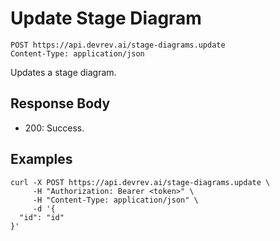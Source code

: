 # Update Stage Diagram

```http
POST https://api.devrev.ai/stage-diagrams.update
Content-Type: application/json
```

Updates a stage diagram.



## Response Body

- 200: Success.

## Examples

```shell
curl -X POST https://api.devrev.ai/stage-diagrams.update \
     -H "Authorization: Bearer <token>" \
     -H "Content-Type: application/json" \
     -d '{
  "id": "id"
}'
```
